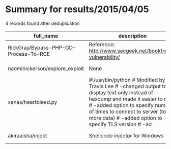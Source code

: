 
# Summary for results/2015/04/05
    
4 records found after deduplication

| full_name | description | html_url | matched_list | matched_count | pushed_at | size | stargazers_count | language | forks_count | vul_ids |
|---------------------------------------|------------------------------------------------------------------------------------------------------------------------------------------------------------------------------------------------------------------------------------------------------------------|----------------------------------------------------------|--------------------|-----------------|---------------------------|--------|--------------------|-------------|---------------|-------------------|
| RickGray/Bypass-PHP-GD-Process-To-RCE | Reference: http://www.secgeek.net/bookfresh-vulnerability/ | https://github.com/RickGray/Bypass-PHP-GD-Process-To-RCE | ['exploit', 'rce'] | 2 | 2015-04-05 17:26:06+00:00 | 140 | 118 | PHP | 45 | [] |
| naominickerson/explore_exploit | None | https://github.com/naominickerson/explore_exploit | ['exploit'] | 1 | 2015-04-05 19:44:19+00:00 | 244 | 0 | Mathematica | 0 | [] |
| xanas/heartbleed.py | #!/usr/bin/python # Modified by Travis Lee # -changed output to display text only instead of hexdump and made it easier to read # -added option to specify number of times to connect to server (to get more data) # -added option to specify TLS version # -ad | https://github.com/xanas/heartbleed.py | ['cve-2'] | 1 | 2015-04-05 22:03:31+00:00 | 0 | 0 | nan | 0 | ['CVE-2014-0160'] |
| akiraaisha/injekt | Shellcode injector for Windows | https://github.com/akiraaisha/injekt | ['shellcode'] | 1 | 2015-04-05 05:01:34+00:00 | 121 | 3 | Assembly | 4 | [] |
